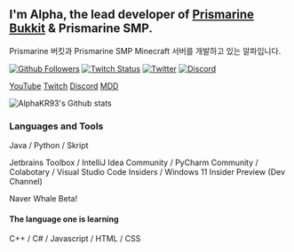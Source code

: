 ## I'm Alpha, the lead developer of [Prismarine Bukkit](https://github.com/PrismarineTeam/Prismarine) & Prismarine SMP.
Prismarine 버킷과 Prismarine SMP Minecraft 서버를 개발하고 있는 알파입니다.

[![Github Followers](https://img.shields.io/github/followers/AlphaKR93?style=for-the-badge)](https://github.com/AlphaKR93?tab=followers)
[![Twitch Status](https://img.shields.io/twitch/status/alpahkr93?style=for-the-badge)](https://twitch.tv/AlphaKR93)
[![Twitter](https://img.shields.io/twitter/follow/alphakr93?color=1d9bf0&logo=twitter&style=for-the-badge)](https://twitter.com/dev_alpha0903)
[![Discord](https://img.shields.io/discord/781822976773455882?color=%235865F2&label=Discord&logo=discord&style=for-the-badge)](https://discord.gg/kkqMSEVVxN)

[YouTube](https://www.youtube.com/channel/UCi7ZPB7uJ3NhXB9iUutFZ9g) [Twitch](https://twitch.tv/AlphaKR93) [Discord](https://discord.gg/kkqMSEVVxN) [MDD](https://discord.gg/AZwXTA9Pgx)

![AlphaKR93's Github stats](https://github-readme-stats.vercel.app/api?username=AlphaKR93&count_private=true&show_icons=true&include_all_commits=true)
<!-- ![Top Langs](https://github-readme-stats.vercel.app/api/top-langs/?username=AlphaKR93&layout=compact) -->

### Languages and Tools
Java / Python / Skript

Jetbrains Toolbox / IntelliJ Idea Community / PyCharm Community / Colabotary / Visual Studio Code Insiders / Windows 11 Insider Preview (Dev Channel)

Naver Whale Beta!

#### The language one is learning
C++ / C# / Javascript / HTML / CSS
